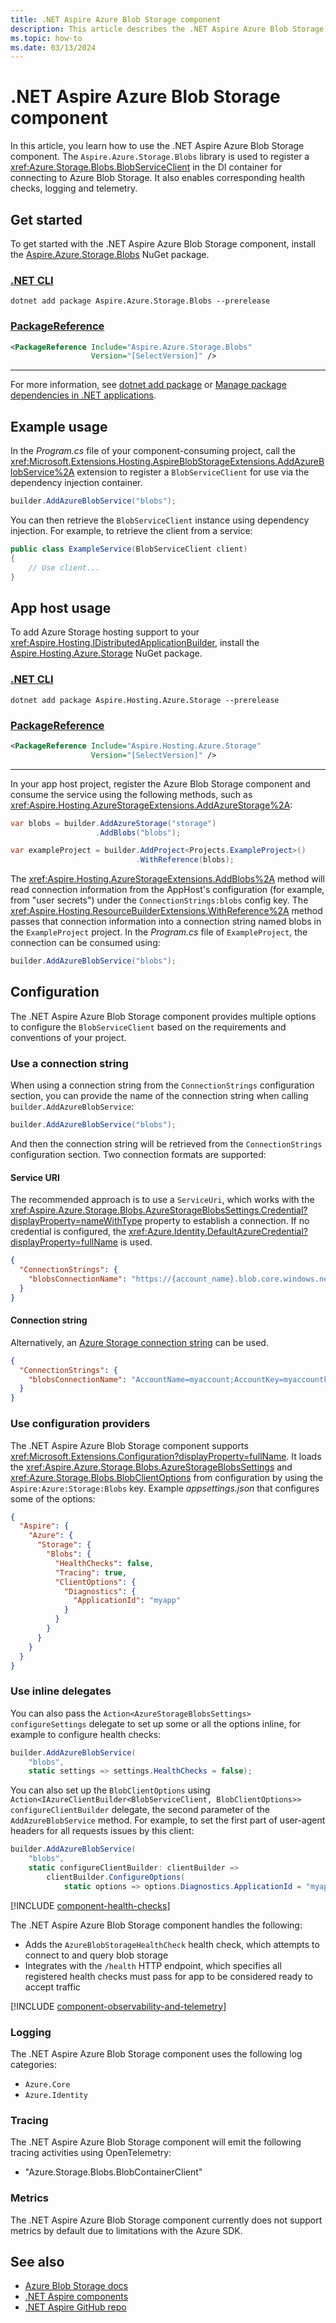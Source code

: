 ```yaml
---
title: .NET Aspire Azure Blob Storage component
description: This article describes the .NET Aspire Azure Blob Storage component features and capabilities.
ms.topic: how-to
ms.date: 03/13/2024
---
```


# .NET Aspire Azure Blob Storage component

In this article, you learn how to use the .NET Aspire Azure Blob Storage component. The `Aspire.Azure.Storage.Blobs` library is used to register a <xref:Azure.Storage.Blobs.BlobServiceClient> in the DI container for connecting to Azure Blob Storage. It also enables corresponding health checks, logging and telemetry.

## Get started

To get started with the .NET Aspire Azure Blob Storage component, install the [Aspire.Azure.Storage.Blobs](https://www.nuget.org/packages/Aspire.Azure.Storage.Blobs) NuGet package.

### [.NET CLI](#tab/dotnet-cli)

```dotnetcli
dotnet add package Aspire.Azure.Storage.Blobs --prerelease
```

### [PackageReference](#tab/package-reference)

```xml
<PackageReference Include="Aspire.Azure.Storage.Blobs"
                  Version="[SelectVersion]" />
```

---

For more information, see [dotnet add package](/dotnet/core/tools/dotnet-add-package) or [Manage package dependencies in .NET applications](/dotnet/core/tools/dependencies).

## Example usage

In the _Program.cs_ file of your component-consuming project, call the <xref:Microsoft.Extensions.Hosting.AspireBlobStorageExtensions.AddAzureBlobService%2A> extension to register a `BlobServiceClient` for use via the dependency injection container.

```csharp
builder.AddAzureBlobService("blobs");
```

You can then retrieve the `BlobServiceClient` instance using dependency injection. For example, to retrieve the client from a service:

```csharp
public class ExampleService(BlobServiceClient client)
{
    // Use client...
}
```

## App host usage

To add Azure Storage hosting support to your <xref:Aspire.Hosting.IDistributedApplicationBuilder>, install the [Aspire.Hosting.Azure.Storage](https://www.nuget.org/packages/Aspire.Hosting.Azure.Storage) NuGet package.

### [.NET CLI](#tab/dotnet-cli)

```dotnetcli
dotnet add package Aspire.Hosting.Azure.Storage --prerelease
```

### [PackageReference](#tab/package-reference)

```xml
<PackageReference Include="Aspire.Hosting.Azure.Storage"
                  Version="[SelectVersion]" />
```

---

In your app host project, register the Azure Blob Storage component and consume the service using the following methods, such as <xref:Aspire.Hosting.AzureStorageExtensions.AddAzureStorage%2A>:

```csharp
var blobs = builder.AddAzureStorage("storage")
                   .AddBlobs("blobs");

var exampleProject = builder.AddProject<Projects.ExampleProject>()
                            .WithReference(blobs);
```

The <xref:Aspire.Hosting.AzureStorageExtensions.AddBlobs%2A> method will read connection information from the AppHost's configuration (for example, from "user secrets") under the `ConnectionStrings:blobs` config key. The <xref:Aspire.Hosting.ResourceBuilderExtensions.WithReference%2A> method passes that connection information into a connection string named blobs in the `ExampleProject` project. In the _Program.cs_ file of `ExampleProject`, the connection can be consumed using:

```csharp
builder.AddAzureBlobService("blobs");
```

## Configuration

The .NET Aspire Azure Blob Storage component provides multiple options to configure the `BlobServiceClient` based on the requirements and conventions of your project.

### Use a connection string

When using a connection string from the `ConnectionStrings` configuration section, you can provide the name of the connection string when calling `builder.AddAzureBlobService`:

```csharp
builder.AddAzureBlobService("blobs");
```

And then the connection string will be retrieved from the `ConnectionStrings` configuration section. Two connection formats are supported:

#### Service URI

The recommended approach is to use a `ServiceUri`, which works with the <xref:Aspire.Azure.Storage.Blobs.AzureStorageBlobsSettings.Credential?displayProperty=nameWithType> property to establish a connection. If no credential is configured, the <xref:Azure.Identity.DefaultAzureCredential?displayProperty=fullName> is used.

```json
{
  "ConnectionStrings": {
    "blobsConnectionName": "https://{account_name}.blob.core.windows.net/"
  }
}
```

#### Connection string

Alternatively, an [Azure Storage connection string](/azure/storage/common/storage-configure-connection-string) can be used.

```json
{
  "ConnectionStrings": {
    "blobsConnectionName": "AccountName=myaccount;AccountKey=myaccountkey"
  }
}
```

### Use configuration providers

The .NET Aspire Azure Blob Storage component supports <xref:Microsoft.Extensions.Configuration?displayProperty=fullName>. It loads the <xref:Aspire.Azure.Storage.Blobs.AzureStorageBlobsSettings> and <xref:Azure.Storage.Blobs.BlobClientOptions> from configuration by using the `Aspire:Azure:Storage:Blobs` key. Example _appsettings.json_ that configures some of the options:

```json
{
  "Aspire": {
    "Azure": {
      "Storage": {
        "Blobs": {
          "HealthChecks": false,
          "Tracing": true,
          "ClientOptions": {
            "Diagnostics": {
              "ApplicationId": "myapp"
            }
          }
        }
      }
    }
  }
}
```

### Use inline delegates

You can also pass the `Action<AzureStorageBlobsSettings> configureSettings` delegate to set up some or all the options inline, for example to configure health checks:

```csharp
builder.AddAzureBlobService(
    "blobs",
    static settings => settings.HealthChecks = false);
```

You can also set up the `BlobClientOptions` using `Action<IAzureClientBuilder<BlobServiceClient, BlobClientOptions>> configureClientBuilder` delegate, the second parameter of the `AddAzureBlobService` method. For example, to set the first part of user-agent headers for all requests issues by this client:

```csharp
builder.AddAzureBlobService(
    "blobs",
    static configureClientBuilder: clientBuilder =>
        clientBuilder.ConfigureOptions(
            static options => options.Diagnostics.ApplicationId = "myapp"));
```

[!INCLUDE [component-health-checks](../includes/component-health-checks.md)]

The .NET Aspire Azure Blob Storage component handles the following:

- Adds the `AzureBlobStorageHealthCheck` health check, which attempts to connect to and query blob storage
- Integrates with the `/health` HTTP endpoint, which specifies all registered health checks must pass for app to be considered ready to accept traffic

[!INCLUDE [component-observability-and-telemetry](../includes/component-observability-and-telemetry.md)]

### Logging

The .NET Aspire Azure Blob Storage component uses the following log categories:

- `Azure.Core`
- `Azure.Identity`

### Tracing

The .NET Aspire Azure Blob Storage component will emit the following tracing activities using OpenTelemetry:

- "Azure.Storage.Blobs.BlobContainerClient"

### Metrics

The .NET Aspire Azure Blob Storage component currently does not support metrics by default due to limitations with the Azure SDK.

## See also

- [Azure Blob Storage docs](/azure/storage/blobs/)
- [.NET Aspire components](../fundamentals/components-overview.md)
- [.NET Aspire GitHub repo](https://github.com/dotnet/aspire)
